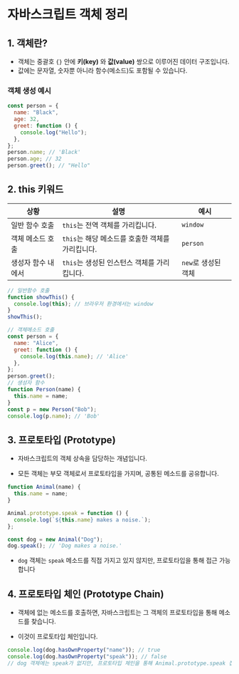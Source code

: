 # 자바스크립트 객체 정리

## 1. 객체란?

- 객체는 중괄호 `{}` 안에 **키(key)** 와 **값(value)** 쌍으로 이루어진 데이터 구조입니다.
- 값에는 문자열, 숫자뿐 아니라 함수(메소드)도 포함될 수 있습니다.

### 객체 생성 예시

```javascript
const person = {
  name: "Black",
  age: 32,
  greet: function () {
    console.log("Hello");
  },
};
person.name; // 'Black'
person.age; // 32
person.greet(); // "Hello"
```

## 2. this 키워드

| 상황               | 설명                                             | 예시                |
| ------------------ | ------------------------------------------------ | ------------------- |
| 일반 함수 호출     | `this`는 전역 객체를 가리킵니다.                 | `window`            |
| 객체 메소드 호출   | `this`는 해당 메소드를 호출한 객체를 가리킵니다. | `person`            |
| 생성자 함수 내에서 | `this`는 생성된 인스턴스 객체를 가리킵니다.      | `new`로 생성된 객체 |

```js
// 일반함수 호출
function showThis() {
  console.log(this); // 브라우저 환경에서는 window
}
showThis();

// 객체메소드 호출
const person = {
  name: "Alice",
  greet: function () {
    console.log(this.name); // 'Alice'
  },
};
person.greet();
// 생성자 함수
function Person(name) {
  this.name = name;
}
const p = new Person("Bob");
console.log(p.name); // 'Bob'
```

## 3. 프로토타입 (Prototype)

- 자바스크립트의 객체 상속을 담당하는 개념입니다.

- 모든 객체는 부모 객체로서 프로토타입을 가지며, 공통된 메소드를 공유합니다.

```js
function Animal(name) {
  this.name = name;
}

Animal.prototype.speak = function () {
  console.log(`${this.name} makes a noise.`);
};

const dog = new Animal("Dog");
dog.speak(); // 'Dog makes a noise.'
```

- `dog` 객체는 `speak` 메소드를 직접 가지고 있지 않지만, 프로토타입을 통해 접근 가능합니다

## 4. 프로토타입 체인 (Prototype Chain)

- 객체에 없는 메소드를 호출하면, 자바스크립트는 그 객체의 프로토타입을 통해 메소드를 찾습니다.

- 이것이 프로토타입 체인입니다.

```js
console.log(dog.hasOwnProperty("name")); // true
console.log(dog.hasOwnProperty("speak")); // false
// dog 객체에는 speak가 없지만, 프로토타입 체인을 통해 Animal.prototype.speak 접근 가능
```
